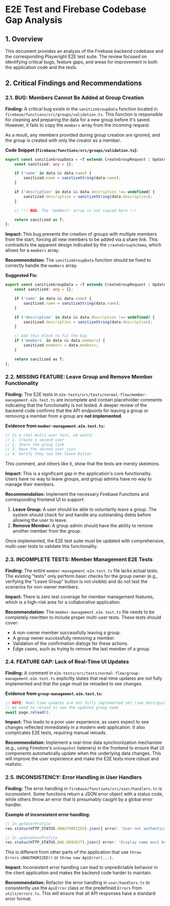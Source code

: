 # E2E Test and Firebase Codebase Gap Analysis

## 1. Overview

This document provides an analysis of the Firebase backend codebase and the corresponding Playwright E2E test suite. The review focused on identifying critical bugs, feature gaps, and areas for improvement in both the application code and the tests.

## 2. Critical Findings and Recommendations

### 2.1. BUG: Members Cannot Be Added at Group Creation

**Finding:**
A critical bug exists in the `sanitizeGroupData` function located in `firebase/functions/src/groups/validation.ts`. This function is responsible for cleaning and preparing the data for a new group before it's saved. However, it fails to copy the `members` array from the incoming request.

As a result, any members provided during group creation are ignored, and the group is created with only the creator as a member.

**Code Snippet (`firebase/functions/src/groups/validation.ts`):**
```typescript
export const sanitizeGroupData = <T extends CreateGroupRequest | UpdateGroupRequest>(data: T): T => {
    const sanitized: any = {};

    if ('name' in data && data.name) {
        sanitized.name = sanitizeString(data.name);
    }

    if ('description' in data && data.description !== undefined) {
        sanitized.description = sanitizeString(data.description);
    }

    // !!! BUG: The 'members' array is not copied here !!!

    return sanitized as T;
};
```

**Impact:**
This bug prevents the creation of groups with multiple members from the start, forcing all new members to be added via a share link. This contradicts the apparent design indicated by the `createGroupSchema`, which allows for a `members` array.

**Recommendation:**
The `sanitizeGroupData` function should be fixed to correctly handle the `members` array.

**Suggested Fix:**
```typescript
export const sanitizeGroupData = <T extends CreateGroupRequest | UpdateGroupRequest>(data: T): T => {
    const sanitized: any = {};

    if ('name' in data && data.name) {
        sanitized.name = sanitizeString(data.name);
    }

    if ('description' in data && data.description !== undefined) {
        sanitized.description = sanitizeString(data.description);
    }

    // Add this block to fix the bug
    if ('members' in data && data.members) {
        sanitized.members = data.members;
    }

    return sanitized as T;
};
```

### 2.2. MISSING FEATURE: Leave Group and Remove Member Functionality

**Finding:**
The E2E tests in `e2e-tests/src/tests/normal-flow/member-management.e2e.test.ts` are incomplete and contain placeholder comments indicating that the functionality is not tested. A deeper review of the backend code confirms that the API endpoints for leaving a group or removing a member from a group are **not implemented**.

**Evidence from `member-management.e2e.test.ts`:**
```typescript
// In a real multi-user test, we would:
// 1. Create a second user
// 2. Share the group link
// 3. Have the second user join
// 4. Verify they see the leave button
```
This comment, and others like it, show that the tests are merely skeletons.

**Impact:**
This is a significant gap in the application's core functionality. Users have no way to leave groups, and group admins have no way to manage their members.

**Recommendation:**
Implement the necessary Firebase Functions and corresponding frontend UI to support:
1.  **Leave Group:** A user should be able to voluntarily leave a group. The system should check for and handle any outstanding debts before allowing the user to leave.
2.  **Remove Member:** A group admin should have the ability to remove another member from the group.

Once implemented, the E2E test suite must be updated with comprehensive, multi-user tests to validate this functionality.

### 2.3. INCOMPLETE TESTS: Member Management E2E Tests

**Finding:**
The entire `member-management.e2e.test.ts` file lacks actual tests. The existing "tests" only perform basic checks for the group owner (e.g., verifying the "Leave Group" button is not visible) and do not test the scenarios for non-owner members.

**Impact:**
There is zero test coverage for member management features, which is a high-risk area for a collaborative application.

**Recommendation:**
The `member-management.e2e.test.ts` file needs to be completely rewritten to include proper multi-user tests. These tests should cover:
*   A non-owner member successfully leaving a group.
*   A group owner successfully removing a member.
*   Validation of the confirmation dialogs for these actions.
*   Edge cases, such as trying to remove the last member of a group.

### 2.4. FEATURE GAP: Lack of Real-Time UI Updates

**Finding:**
A comment in `e2e-tests/src/tests/normal-flow/group-management.e2e.test.ts` explicitly states that real-time updates are not fully implemented and that the page must be reloaded to see changes.

**Evidence from `group-management.e2e.test.ts`:**
```typescript
// NOTE: Real-time updates are not fully implemented yet (see docs/guides/end-to-end_testing.md:438)
// We need to reload to see the updated group name
await page.reload();
```

**Impact:**
This leads to a poor user experience, as users expect to see changes reflected immediately in a modern web application. It also complicates E2E tests, requiring manual reloads.

**Recommendation:**
Implement a real-time data synchronization mechanism (e.g., using Firestore's `onSnapshot` listeners) in the frontend to ensure that UI components automatically update when the underlying data changes. This will improve the user experience and make the E2E tests more robust and realistic.

### 2.5. INCONSISTENCY: Error Handling in User Handlers

**Finding:**
The error handling in `firebase/functions/src/user/handlers.ts` is inconsistent. Some functions return a JSON error object with a status code, while others throw an error that is presumably caught by a global error handler.

**Example of inconsistent error handling:**
```typescript
// In getUserProfile
res.status(HTTP_STATUS.UNAUTHORIZED).json({ error: 'User not authenticated' });

// In updateUserProfile
res.status(HTTP_STATUS.BAD_REQUEST).json({ error: 'Display name must be a string' });
```
This is different from other parts of the application that use `throw Errors.UNAUTHORIZED()` or `throw new ApiError(...)`.

**Impact:**
Inconsistent error handling can lead to unpredictable behavior in the client application and makes the backend code harder to maintain.

**Recommendation:**
Refactor the error handling in `user/handlers.ts` to consistently use the `ApiError` class or the predefined `Errors` from `utils/errors.ts`. This will ensure that all API responses have a standard error format.
